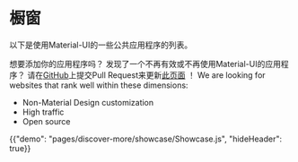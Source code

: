 # 橱窗

<p class="description">以下是使用Material-UI的一些公共应用程序的列表。</p>

想要添加你的应用程序吗？ 发现了一个不再有效或不再使用Material-UI的应用程序？ 请在[GitHub](https://github.com/mui-org/material-ui)上提交Pull Request来更新[此页面](https://github.com/mui-org/material-ui/blob/next/docs/src/pages/discover-more/showcase/appList.js) ！ We are looking for websites that rank well within these dimensions:

- Non-Material Design customization
- High traffic
- Open source

{{"demo": "pages/discover-more/showcase/Showcase.js", "hideHeader": true}}